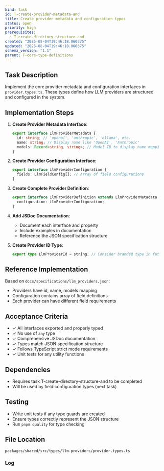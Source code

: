 ```yaml
---
kind: task
id: T-create-provider-metadata-and
title: Create provider metadata and configuration types
status: open
priority: high
prerequisites:
  - T-create-directory-structure-and
created: "2025-08-04T19:46:18.060375"
updated: "2025-08-04T19:46:18.060375"
schema_version: "1.1"
parent: F-core-type-definitions
---
```


## Task Description

Implement the core provider metadata and configuration interfaces in `provider.types.ts`. These types define how LLM providers are structured and configured in the system.

## Implementation Steps

1. **Create Provider Metadata Interface**:

   ```typescript
   export interface LlmProviderMetadata {
     id: string; // 'openai', 'anthropic', 'ollama', etc.
     name: string; // Display name like 'OpenAI', 'Anthropic'
     models: Record<string, string>; // Model ID to display name mapping
   }
   ```

2. **Create Provider Configuration Interface**:

   ```typescript
   export interface LlmProviderConfiguration {
     fields: LlmFieldConfig[]; // Array of field configurations
   }
   ```

3. **Create Complete Provider Definition**:

   ```typescript
   export interface LlmProviderDefinition extends LlmProviderMetadata {
     configuration: LlmProviderConfiguration;
   }
   ```

4. **Add JSDoc Documentation**:
   - Document each interface and property
   - Include examples in documentation
   - Reference the JSON specification structure

5. **Create Provider ID Type**:
   ```typescript
   export type LlmProviderId = string; // Consider branded type in future
   ```

## Reference Implementation

Based on `docs/specifications/llm_providers.json`:

- Providers have id, name, models mapping
- Configuration contains array of field definitions
- Each provider can have different field requirements

## Acceptance Criteria

- ✓ All interfaces exported and properly typed
- ✓ No use of `any` type
- ✓ Comprehensive JSDoc documentation
- ✓ Types match JSON specification structure
- ✓ Follows TypeScript strict mode requirements
- ✓ Unit tests for any utility functions

## Dependencies

- Requires task T-create-directory-structure-and to be completed
- Will be used by field configuration types (next task)

## Testing

- Write unit tests if any type guards are created
- Ensure types correctly represent the JSON structure
- Run `pnpm quality` for type checking

## File Location

`packages/shared/src/types/llm-providers/provider.types.ts`

### Log
